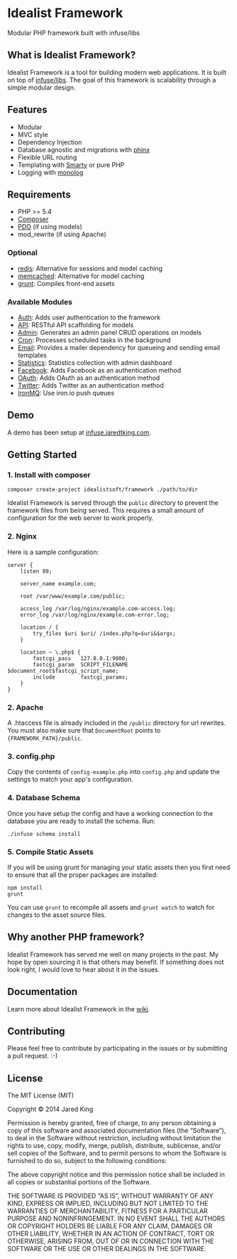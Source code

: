 Idealist Framework
=====

Modular PHP framework built with infuse/libs

## What is Idealist Framework?

Idealist Framework is a tool for building modern web applications. It is built on top of [infuse/libs](https://github.com/jaredtking/infuse-libs). The goal of this framework is scalability through a simple modular design.

## Features

- Modular
- MVC style
- Dependency Injection
- Database agnostic and migrations with [phinx](http://phinx.org)
- Flexible URL routing
- Templating with [Smarty](http://smarty.net) or pure PHP
- Logging with [monolog](https://github.com/Seldaek/monolog)

## Requirements

- PHP >= 5.4
- [Composer](http://getcomposer.org)
- [PDO](http://php.net/manual/en/book.pdo.php) (if using models)
- mod_rewrite (if using Apache)

### Optional

- [redis](http://redis.io/): Alternative for sessions and model caching
- [memcached](http://www.memcached.org/): Alternative for model caching
- [grunt](http://gruntjs.com/): Compiles front-end assets

### Available Modules

- [Auth](https://github.com/idealistsoft/framework-auth): Adds user authentication to the framework
- [API](https://github.com/idealistsoft/framework-api): RESTful API scaffolding for models
- [Admin](https://github.com/idealistsoft/framework-admin): Generates an admin panel CRUD operations on models
- [Cron](https://github.com/idealistsoft/framework-cron): Processes scheduled tasks in the background
- [Email](https://github.com/idealistsoft/framework-email): Provides a mailer dependency for queueing and sending email templates
- [Statistics](https://github.com/idealistsoft/framework-statistics): Statistics collection with admin dashboard
- [Facebook](https://github.com/jaredtking/infuse-facebook): Adds Facebook as an authentication method
- [OAuth](https://github.com/jaredtking/infuse-oauth): Adds OAuth as an authentication method
- [Twitter](https://github.com/jaredtking/infuse-twitter): Adds Twitter as an authentication method
- [IronMQ](https://github.com/idealistsoft/framework-iron-mq): Use iron.io push queues

## Demo

A demo has been setup at [infuse.jaredtking.com](http://infuse.jaredtking.com).

## Getting Started

### 1. Install with composer

```
composer create-project idealistsoft/framework ./path/to/dir
```

Idealist Framework is served through the `public` directory to prevent the framework files from being served. This requires a small amount of configuration for the web server to work properly.

### 2. Nginx

Here is a sample configuration:

```nginx
server {
	listen 80;

 	server_name example.com;

	root /var/www/example.com/public;

	access_log /var/log/nginx/example.com-access.log;
	error_log /var/log/nginx/example.com-error.log;
	
	location / {
		try_files $uri $uri/ /index.php?q=$uri&$args;
	}

	location ~ \.php$ {
		fastcgi_pass   127.0.0.1:9000;
		fastcgi_param  SCRIPT_FILENAME  $document_root$fastcgi_script_name;
		include        fastcgi_params;
	}
}
```

### 2. Apache

A .htaccess file is already included in the `/public` directory for url rewrites. You must also make sure that `DocumentRoot` points to `{FRAMEWORK_PATH}/public`.

### 3. config.php

Copy the contents of `config-example.php` into `config.php` and update the settings to match your app's configuration.

### 4. Database Schema

Once you have setup the config and have a working connection to the database you are ready to install the schema. Run:

```
./infuse schema install
```

### 5. Compile Static Assets

If you will be using grunt for managing your static assets then you first need to ensure that all the proper packages are installed:

```
npm install
grunt
```

You can use `grunt` to recompile all assets and `grunt watch` to watch for changes to the asset source files.

## Why another PHP framework?

Idealist Framework has served me well on many projects in the past. My hope by open sourcing it is that others may benefit. If something does not look right, I would love to hear about it in the issues.

## Documentation

Learn more about Idealist Framework in the [wiki](https://github.com/idealistsoft/framework/wiki).

## Contributing

Please feel free to contribute by participating in the issues or by submitting a pull request. :-)

## License

The MIT License (MIT)

Copyright © 2014 Jared King

Permission is hereby granted, free of charge, to any person obtaining a copy of this software and associated documentation files (the “Software”), to deal in the Software without restriction, including without limitation the rights to use, copy, modify, merge, publish, distribute, sublicense, and/or sell copies of the Software, and to permit persons to whom the Software is furnished to do so, subject to the following conditions:

The above copyright notice and this permission notice shall be included in all copies or substantial portions of the Software.

THE SOFTWARE IS PROVIDED “AS IS”, WITHOUT WARRANTY OF ANY KIND, EXPRESS OR IMPLIED, INCLUDING BUT NOT LIMITED TO THE WARRANTIES OF MERCHANTABILITY, FITNESS FOR A PARTICULAR PURPOSE AND NONINFRINGEMENT. IN NO EVENT SHALL THE AUTHORS OR COPYRIGHT HOLDERS BE LIABLE FOR ANY CLAIM, DAMAGES OR OTHER LIABILITY, WHETHER IN AN ACTION OF CONTRACT, TORT OR OTHERWISE, ARISING FROM, OUT OF OR IN CONNECTION WITH THE SOFTWARE OR THE USE OR OTHER DEALINGS IN THE SOFTWARE.